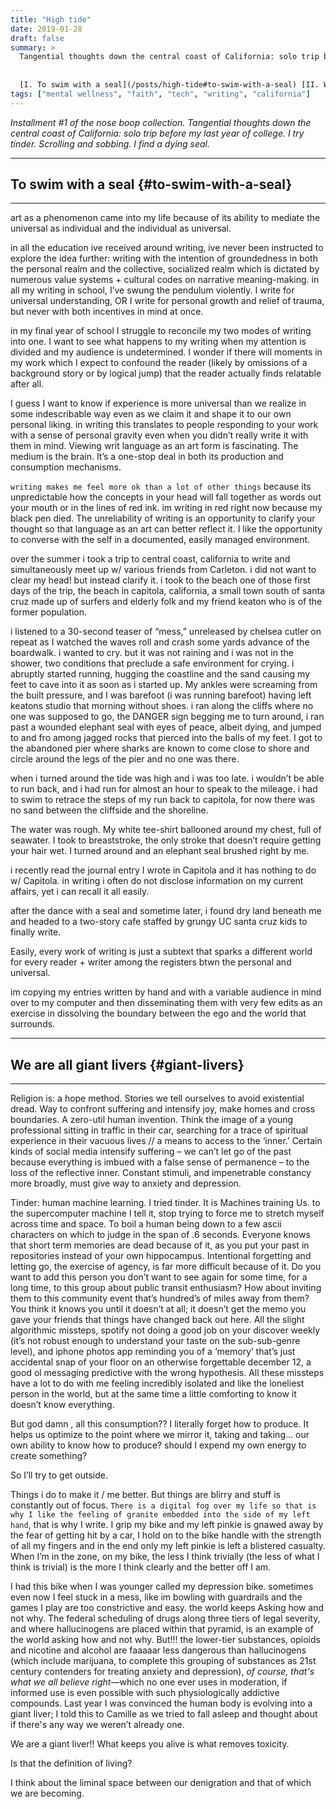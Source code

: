 ```yaml
---
title: "High tide"
date: 2019-01-28
draft: false
summary: >
  Tangential thoughts down the central coast of California: solo trip before my last year of college. I try tinder. Scrolling and sobbing. I find a dying seal.
  
  
  [I. To swim with a seal](/posts/high-tide#to-swim-with-a-seal) [II. We are giant livers](/posts/high-tide#giant-livers)
tags: ["mental wellness", "faith", "tech", "writing", "california"]
---
```

*Installment #1 of the nose boop collection. Tangential thoughts down the central coast of California: solo trip before my last year of college. I try tinder. Scrolling and sobbing. I find a dying seal.*


---
## To swim with a seal {#to-swim-with-a-seal}
---
art as a phenomenon came into my life because of its ability to mediate the universal as individual and the
individual as universal.


in all the education ive received around writing, ive never been instructed to explore the idea further:
writing with the intention of groundedness in both the personal realm and the collective, socialized realm
which is dictated by numerous value systems + cultural codes on narrative meaning-making. in all my
writing in school, I’ve swung the pendulum violently. I write for universal understanding, OR I write for
personal growth and relief of trauma, but never with both incentives in mind at once.


in my final year of school I struggle to reconcile my two modes of writing into one. I want to see what
happens to my writing when my attention is divided and my audience is undetermined. I wonder if there
will moments in my work which I expect to confound the reader (likely by omissions of a background
story or by logical jump) that the reader actually finds relatable after all.


I guess I want to know if experience is more universal than we realize in some indescribable way even
as we claim it and shape it to our own personal liking. in writing this translates to people responding to
your work with a sense of personal gravity even when you didn’t really write it with them in mind.
Viewing writ language as an art form is fascinating. The medium is the brain. It’s a one-stop deal in both
its production and consumption mechanisms.


`writing makes me feel more ok than a lot of other things` because its unpredictable how the concepts in
your head will fall together as words out your mouth or in the lines of red ink. im writing in red right 
now because my black pen died. The unreliability of writing is an opportunity to clarify your thought so
that language as an art can better reflect it. I like the opportunity to converse with the self in a
documented, easily managed environment.


over the summer i took a trip to central coast, california to write and simultaneously meet up w/ various
friends from Carleton. i did not want to clear my head! but instead clarify it. i took to the beach one of
those first days of the trip, the beach in capitola, california, a small town south of santa cruz made up of
surfers and elderly folk and my friend keaton who is of the former population.


i listened to a 30-second teaser of “mess,” unreleased by chelsea cutler on repeat as I watched the
waves roll and crash some yards advance of the boardwalk. i wanted to cry. but it was not raining and i
was not in the shower, two conditions that preclude a safe environment for crying. i abruptly started
running, hugging the coastline and the sand causing my feet to cave into it as soon as i started up. My
ankles were screaming from the built pressure, and I was barefoot (i was running barefoot) having left
keatons studio that morning without shoes. i ran along the cliffs where no one was supposed to go, the
DANGER sign begging me to turn around, i ran past a wounded elephant seal with eyes of peace, albeit
dying, and jumped to and fro among jagged rocks that pierced into the balls of my feet. I got to the
abandoned pier where sharks are known to come close to shore and circle around the legs of the pier
and no one was there.


when i turned around the tide was high and i was too late. i wouldn’t be able to run back, and i had run
for almost an hour to speak to the mileage. i had to swim to retrace the steps of my run back to capitola,
for now there was no sand between the cliffside and the shoreline.


The water was rough. My white tee-shirt ballooned around my chest, full of seawater. I took to
breaststroke, the only stroke that doesn’t require getting your hair wet. I turned around and an elephant
seal brushed right by me.


i recently read the journal entry I wrote in Capitola and it has nothing to do w/ Capitola. in writing i often
do not disclose information on my current affairs, yet i can recall it all easily.


after the dance with a seal and sometime later, i found dry land beneath me and headed to a two-story
cafe staffed by grungy UC santa cruz kids to finally write.


Easily, every work of writing is just a subtext that sparks a different world for every reader + writer
among the registers btwn the personal and universal.


im copying my entries written by hand and with a variable audience in mind over to my computer and
then disseminating them with very few edits as an exercise in dissolving the boundary between the ego
and the world that surrounds.

---
## We are all giant livers {#giant-livers}
---

Religion is: a hope method. Stories we tell ourselves to avoid existential dread. Way to confront
suffering and intensify joy, make homes and cross boundaries. A zero-util human invention. Think the
image of a young professional sitting in traffic in their car, searching for a trace of spiritual experience
in their vacuous lives // a means to access to the ‘inner.’ Certain kinds of social media intensify suffering
– we can’t let go of the past because everything is imbued with a false sense of permanence – to the loss
of the reflective inner. Constant stimuli, and impenetrable constancy more broadly, must give way to
anxiety and depression.


Tinder: human machine learning. I tried tinder. It is Machines training Us. to the supercomputer machine I tell it, stop
trying to force me to stretch myself across time and space. To boil a human being down to a few ascii
characters on which to judge in the span of .6 seconds. Everyone knows that short term memories are
dead because of it, as you put your past in repositories instead of your own hippocampus. Intentional
forgetting and letting go, the exercise of agency, is far more difficult because of it. Do you want to add
this person you don’t want to see again for some time, for a long time, to this group about public transit
enthusiasm? How about inviting them to this community event that’s hundred’s of miles away from them?
You think it knows you until it doesn’t at all; it doesn’t get the memo you gave your friends that things
have changed back out here. All the slight algorithmic missteps, spotify not doing a good job on your
discover weekly (it’s not robust enough to understand your taste on the sub-sub-genre level), and
iphone photos app reminding you of a ‘memory’ that’s just accidental snap of your floor on an otherwise
forgettable december 12, a good ol messaging predictive with the wrong hypothesis. All these missteps
have a lot to do with me feeling incredibly isolated and like the loneliest person in the world, 
but at the same time a little comforting to know it doesn’t know everything.


But god damn , all this consumption?? I literally forget how to produce. It helps us optimize to the point
where we mirror it, taking and taking... our own ability to know how to produce? should I expend my
own energy to create something?


So I’ll try to get outside.


Things i do to make it / me better. But things are blirry and stuff is constantly out of focus. `There is a
digital fog over my life so that is why I like the feeling of granite embedded into the side of my left hand`,
that is why I write. I grip my bike and my left pinkie is gnawed away by the fear of getting hit by a car, I
hold on to the bike handle with the strength of all my fingers and in the end only my left pinkie is left a
blistered casualty. When I’m in the zone, on my bike, the less I think trivially (the less of what I think is
trivial) is the more I think clearly and the better off I am.


I had this bike when I was younger called my depression bike. sometimes even now I feel stuck in a
mess, like im bowling with guardrails and the games I play are too constrictive and easy. the world
keeps Asking how and not why. The federal scheduling of drugs along three tiers of legal severity, and
where hallucinogens are placed within that pyramid, is an example of the world asking how and not why.
But!!! the lower-tier substances, opioids and nicotine and alcohol are faaaaar less dangerous than hallucinogens (which include marijuana, to complete this grouping of substances as 21st century contenders for treating anxiety and depression), 
*of course, that's what we all believe right*—which no one ever uses in moderation, if informed use is even
possible with such physiologically addictive compounds. Last year I was convinced the human body is
evolving into a giant liver; I told this to Camille as we tried to fall asleep and thought about if there's any way we
weren’t already one.


We are a giant liver!! What keeps you alive is what removes toxicity.


Is that the definition of living?


I think about the liminal space between our denigration and that of which we are becoming.
